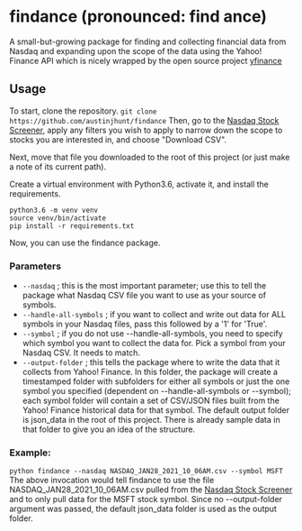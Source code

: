 # findance (pronounced: find ance)
A small-but-growing package for finding and collecting financial data from Nasdaq and expanding upon the scope of the data using the Yahoo! Finance API which is nicely wrapped by the open source project [yfinance](https://github.com/ranaroussi/yfinance)

## Usage
To start, clone the repository. 
``` git clone https://github.com/austinjhunt/findance ```
Then, go to the [Nasdaq Stock Screener](https://www.nasdaq.com/market-activity/stocks/screener), apply any filters you wish to apply to narrow down the scope to stocks you are interested in, and choose "Download CSV". 

Next, move that file you downloaded to the root of this project (or just make a note of its current path). 

Create a virtual environment with Python3.6, activate it, and install the requirements.
``` 
python3.6 -m venv venv 
source venv/bin/activate
pip install -r requirements.txt 
```

Now, you can use the findance package. 
### Parameters
-  ```--nasdaq``` ; this is the most important parameter; use this to tell the package what Nasdaq CSV file you want to use as your source of symbols.  
-  ```--handle-all-symbols``` ; if you want to collect and write out data for ALL symbols in your Nasdaq files, pass this followed by a '1' for 'True'.
-  ```--symbol``` ; if you do not use --handle-all-symbols, you need to specify which symbol you want to collect the data for. Pick a symbol from your Nasdaq CSV. It needs to match. 
-  ```--output-folder``` ; this tells the package where to write the data that it collects from Yahoo! Finance. In this folder, the package will create a timestamped folder with subfolders for either all symbols or just the one symbol you specified (dependent on --handle-all-symbols or --symbol); each symbol folder will contain a set of CSV/JSON files built from the Yahoo! Finance historical data for that symbol. The default output folder is json_data in the root of this project. There is already sample data in that folder to give you an idea of the structure. 

### Example:

``` python findance --nasdaq NASDAQ_JAN28_2021_10_06AM.csv --symbol MSFT ```
The above invocation would tell findance to use the file NASDAQ_JAN28_2021_10_06AM.csv pulled from the [Nasdaq Stock Screener](https://www.nasdaq.com/market-activity/stocks/screener) and to only pull data for the MSFT stock symbol. Since no --output-folder argument was passed, the default json_data folder is used as the output folder. 